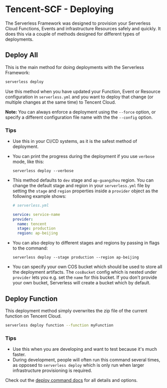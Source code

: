 # Tencent-SCF - Deploying

The Serverless Framework was designed to provision your Serverless Cloud Functions, Events and infrastructure Resources safely and quickly. It does this via a couple of methods designed for different types of deployments.

## Deploy All

This is the main method for doing deployments with the Serverless Framework:

```bash
serverless deploy
```

Use this method when you have updated your Function, Event or Resource configuration in `serverless.yml` and you want to deploy that change (or multiple changes at the same time) to Tencent Cloud.

**Note:** You can always enforce a deployment using the `--force` option, or specify a different configuration file name with the the `--config` option.

### Tips

- Use this in your CI/CD systems, as it is the safest method of deployment.
- You can print the progress during the deployment if you use `verbose` mode, like this:
  ```
  serverless deploy --verbose
  ```
- This method defaults to `dev` stage and `ap-guangzhou` region. You can change the default stage and region in your `serverless.yml` file by setting the `stage` and `region` properties inside a `provider` object as the following example shows:

  ```yml
  # serverless.yml

  service: service-name
  provider:
    name: tencent
    stage: production
    region: ap-beijing
  ```

- You can also deploy to different stages and regions by passing in flags to the command:

  ```
  serverless deploy --stage production --region ap-beijing
  ```

- You can specify your own COS bucket which should be used to store all the deployment artifacts.
  The `cosBucket` config which is nested under `provider` lets you e.g. set the `name` for this bucket. If you don't provide your own bucket, Serverless will create a bucket which by default.

## Deploy Function

This deployment method simply overwrites the zip file of the current function on Tencent Cloud.

```bash
serverless deploy function --function myFunction
```

### Tips

- Use this when you are developing and want to test because it's much faster.
- During development, people will often run this command several times, as opposed to `serverless deploy` which is only run when larger infrastructure provisioning is required.

Check out the [deploy command docs](../cli-reference/deploy.md) for all details and options.
